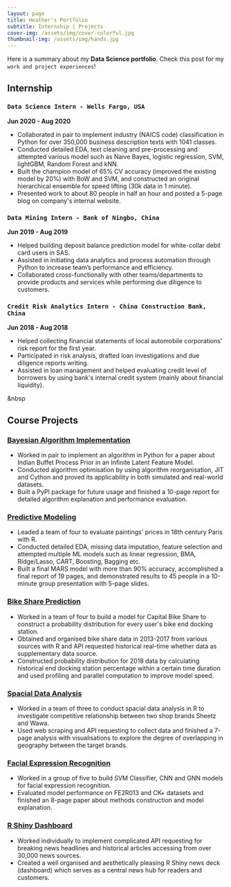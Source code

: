 ```yaml
---
layout: page
title: Heather's Portfolio
subtitle: Internship | Projects
cover-img: /assets/img/cover-colorful.jpg
thumbnail-img: /assets/img/hands.jpg
---
```


Here is a summary about my **Data Science portfolio**. Check this post for my `work and project experiences`!


## Internship


### `Data Science Intern - Wells Fargo, USA`

**Jun 2020 - Aug 2020**
  
- Collaborated in pair to implement industry (NAICS code) classification in Python for over 350,000 business description texts with 1041 classes.
- Conducted detailed EDA, text cleaning and pre-processing and attempted various model such as Naive Bayes, logistic regression, SVM, lightGBM, Random Forest and kNN.
- Built the champion model of 65% CV accuracy (improved the existing model by 20%) with BoW and SVM, and constructed an original hierarchical ensemble for speed lifting (30k data in 1 minute).
- Presented work to about 80 people in half an hour and posted a 5-page blog on company's internal website.

### `Data Mining Intern - Bank of Ningbo, China`

**Jun 2019 - Aug 2019**

- Helped building deposit balance prediction model for white-collar debit card users in SAS.
- Assisted in initiating data analytics and process automation through Python to increase team’s performance and efficiency.
- Collaborated cross-functionally with other teams/departments to provide products and services while performing due diligence to customers.

### `Credit Risk Analytics Intern - China Construction Bank, China`

**Jun 2018 - Aug 2018**

- Helped collecting financial statements of local automobile corporations' risk report for the first year.
- Participated in risk analysis, drafted loan investigations and due diligence reports writing.
- Assisted in loan management and helped evaluating credit level of borrowers by using bank's internal credit system (mainly about financial liquidity).



&nbsp  

## Course Projects


### [Bayesian Algorithm Implementation](https://github.com/ZhiQiu976/project-IBP-LGaussian-Algorithm-Implementation)

- Worked in pair to implement an algorithm in Python for a paper about Indian Buffet Process Prior in an Infinite Latent Feature Model.
- Conducted algorithm optimisation by using algorithm reorganisation, JIT and Cython and proved its applicability in both simulated and real-world datasets.
- Built a PyPI package for future usage and finished a 10-page report for detailed algorithm explanation and performance evaluation.

### [Predictive Modeling](https://github.com/ZhiQiu976/project-Predictive-Modelling)

- Leaded a team of four to evaluate paintings' prices in 18th century Paris with R.
- Conducted detailed EDA, missing data imputation, feature selection and attempted multiple ML models such as linear regression, BMA, Ridge/Lasso, CART, Boosting, Bagging etc.
- Built a final MARS model with more than 90% accuracy, accomplished a final report of 19 pages, and demonstrated results to 45 people in a 10-minute group presentation with 5-page slides.

### [Bike Share Prediction](https://github.com/ZhiQiu976/project-Bike-Share-Prediction)

- Worked in a team of four to build a model for Capital Bike Share to construct a probability distribution for every user's bike end docking station.
- Obtained and organised bike share data in 2013-2017 from various sources with R and API requested historical real-time whether data as supplementary data source.
- Constructed probability distribution for 2018 data by calculating historical end docking station percentage within a certain time duration and used profiling and parallel computation to improve model speed.

### [Spacial Data Analysis](https://github.com/ZhiQiu976/project-Spacial-Data-Analysis)

- Worked in a team of three to conduct spacial data analysis in R to investigate competitive relationship between two shop brands Sheetz and Wawa.
- Used web scraping and API requesting to collect data and finished a 7-page analysis with visualisations to explore the degree of overlapping in geography between the target brands.

### [Facial Expression Recognition](https://github.com/ZhiQiu976/project-Facial-Expression-Recognition)

- Worked in a group of five to build SVM Classifier, CNN and GNN models for facial expression recognition.
- Evaluated model performance on FE2R013 and CK+ datasets and finished an 8-page paper about methods construction and model explanation.

### [R Shiny Dashboard](https://github.com/ZhiQiu976/project-NewsHub-Rshiny)

- Worked individually to implement complicated API requesting for breaking news headlines and historical articles accessing from over 30,000 news sources.
- Created a well organised and aesthetically pleasing R Shiny news deck (dashboard) which serves as a central news hub for readers and customers.






